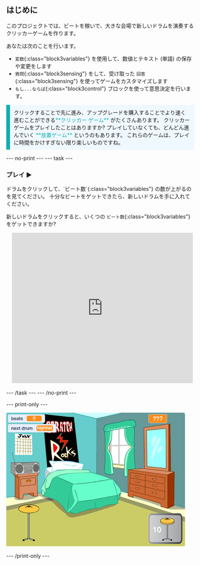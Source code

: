 ## はじめに

このプロジェクトでは、ビートを稼いで、大きな会場で新しいドラムを演奏するクリッカーゲームを作ります。

あなたは次のことを行います。
+ `変数`{:class="block3variables"} を使用して、数値とテキスト (単語) の保存や変更をします
+ `質問`{:class="block3sensing"} をして、受け取った `回答`{:class="block3sensing"} を使ってゲームをカスタマイズします
+ `もし...ならば`{:class="block3control"} ブロックを使って意思決定を行います。

<p style="border-left: solid; border-width:10px; border-color: #0faeb0; background-color: aliceblue; padding: 10px;">
クリックすることで先に進み、アップグレードを購入することでより速く進むことができる<span style="color: #0faeb0">**クリッカー ゲーム**</span> がたくさんあります。 クリッカーゲームをプレイしたことはありますか? プレイしていなくても、どんどん進んでいく <span style="color: #0faeb0">**放置ゲーム**</span> というのもあります。 これらのゲームは、プレイに時間をかけすぎない限り楽しいものですね。</p>

--- no-print --- --- task ---

### プレイ ▶️
<div style="display: flex; flex-wrap: wrap">
<div style="flex-basis: 175px; flex-grow: 1">  
ドラムをクリックして、`ビート数`{:class="block3variables"} の数が上がるのを見てください。 十分なビートをゲットできたら、新しいドラムを手に入れてください。 

新しいドラムをクリックすると、いくつの `ビート数`{:class="block3variables"} をゲットできますか?
</div>
<div class="scratch-preview" style="margin-left: 15px;">
  <iframe allowtransparency="true" width="485" height="402" src="https://scratch.mit.edu/projects/embed/522323676/?autostart=false" frameborder="0"></iframe>
</div>
</div>

--- /task --- --- /no-print ---

--- print-only ---

![完成したプロジェクト](images/showcase_static.png)

--- /print-only ---
